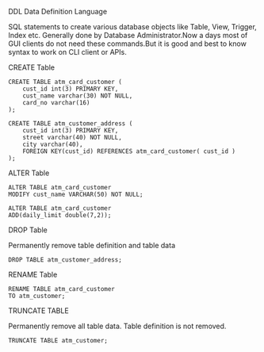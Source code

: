 DDL Data Definition Language

SQL statements to create various database objects like Table, View, Trigger, Index etc.
Generally done by Database Administrator.Now a days most of GUI clients do not need these commands.But it is good and best to know syntax to work on CLI client or APIs.

CREATE Table

	CREATE TABLE atm_card_customer (
		cust_id int(3) PRIMARY KEY,
		cust_name varchar(30) NOT NULL,
		card_no varchar(16)
	);
	
	CREATE TABLE atm_customer_address (
		cust_id int(3) PRIMARY KEY,
		street varchar(40) NOT NULL,
		city varchar(40),
		FOREIGN KEY(cust_id) REFERENCES atm_card_customer( cust_id )
	);


ALTER Table

	ALTER TABLE atm_card_customer
	MODIFY cust_name VARCHAR(50) NOT NULL;

	ALTER TABLE atm_card_customer
	ADD(daily_limit double(7,2));


DROP Table

Permanently remove table definition and table data
	
	DROP TABLE atm_customer_address;
	

RENAME Table
	
	RENAME TABLE atm_card_customer
	TO atm_customer;


TRUNCATE TABLE

Permanently remove all table data. Table definition is not removed.

	TRUNCATE TABLE atm_customer;